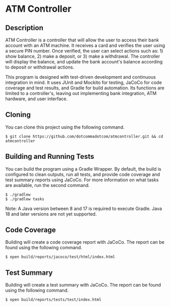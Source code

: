 # ATM Controller

## Description
ATM Controller is a controller that will allow the user to access their bank account with an ATM machine. It receives a card and verifies the user using a secure PIN number. Once verified, the user can select actions such as: 1) show balance, 2) make a deposit, or 3) make a withdrawal. The controller will display the balance, and update the bank account's balance according to deposit or withdrawal actions. 

This program is designed with test-driven development and continuous integration in mind. It uses JUnit and Mockito for testing, JaCoCo for code coverage and test results, and Gradle for build automation. Its functions are limited to a controller's, leaving out implementing bank integration, ATM hardware, and user interface.


## Cloning
You can clone this project using the following command.

```
$ git clone https://github.com/dotcommadotcom/atmcontroller.git && cd atmcontroller
```

## Building and Running Tests
You can build the program using a Gradle Wrapper. By default, the build is configured to clean outputs, run all tests, and provide code coverage and test summary reports using JaCoCo. For more information on what tasks are available, run the second command.
```
$ ./gradlew
$ ./gradlew tasks
```
Note: A Java version between 8 and 17 is required to execute Gradle. Java 18 and later versions are not yet supported.

## Code Coverage
Building will create a code coverage report with JaCoCo. The report can be found using the following command.
```
$ open build/reports/jacoco/test/html/index.html
```

## Test Summary
Building will create a test summary with JaCoCo. The report can be found using the following command.
```
$ open build/reports/tests/test/index.html
```
